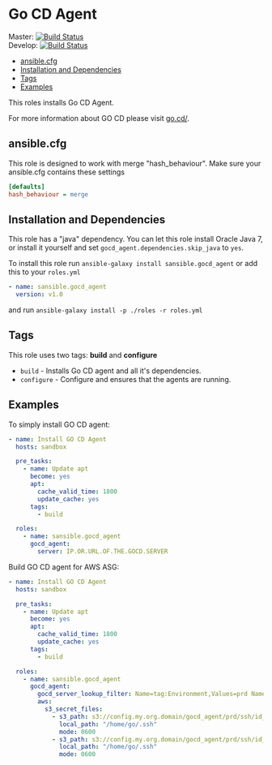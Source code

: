 # Go CD Agent

Master: [![Build Status](https://travis-ci.org/sansible/gocd_agent.svg?branch=master)](https://travis-ci.org/sansible/gocd_agent)  
Develop: [![Build Status](https://travis-ci.org/sansible/gocd_agent.svg?branch=develop)](https://travis-ci.org/sansible/gocd_agent)

* [ansible.cfg](#ansible-cfg)
* [Installation and Dependencies](#installation-and-dependencies)
* [Tags](#tags)
* [Examples](#examples)

This roles installs Go CD Agent.

For more information about GO CD please visit [go.cd/](http://www.go.cd/).




## ansible.cfg

This role is designed to work with merge "hash_behaviour". Make sure your
ansible.cfg contains these settings

```INI
[defaults]
hash_behaviour = merge
```




## Installation and Dependencies

This role has a "java" dependency. You can let this role install Oracle
Java 7, or install it yourself and set `gocd_agent.dependencies.skip_java`
to `yes`.

To install this role run `ansible-galaxy install sansible.gocd_agent`
or add this to your `roles.yml`

```YAML
- name: sansible.gocd_agent
  version: v1.0
```

and run `ansible-galaxy install -p ./roles -r roles.yml`




## Tags

This role uses two tags: **build** and **configure**

* `build` - Installs Go CD agent and all it's dependencies.
* `configure` - Configure and ensures that the agents are running.




## Examples

To simply install GO CD agent:

```YAML
- name: Install GO CD Agent
  hosts: sandbox

  pre_tasks:
    - name: Update apt
      become: yes
      apt:
        cache_valid_time: 1800
        update_cache: yes
      tags:
        - build

  roles:
    - name: sansible.gocd_agent
      gocd_agent:
        server: IP.OR.URL.OF.THE.GOCD.SERVER
```

Build GO CD agent for AWS ASG:

```YAML
- name: Install GO CD Agent
  hosts: sandbox

  pre_tasks:
    - name: Update apt
      become: yes
      apt:
        cache_valid_time: 1800
        update_cache: yes
      tags:
        - build

  roles:
    - name: sansible.gocd_agent
      gocd_agent:
        gocd_server_lookup_filter: Name=tag:Environment,Values=prd Name=tag:Role,Values=gocd_server
        aws:
          s3_secret_files:
            - s3_path: s3://config.my.org.domain/gocd_agent/prd/ssh/id_rsa
              local_path: "/home/go/.ssh"
              mode: 0600
            - s3_path: s3://config.my.org.domain/gocd_agent/prd/ssh/id_rsa.pub
              local_path: "/home/go/.ssh"
              mode: 0600

```
